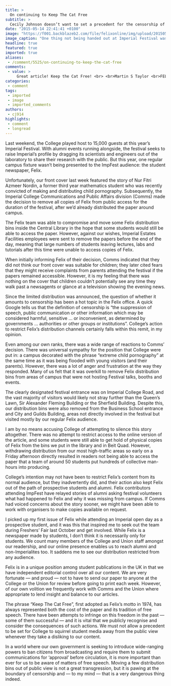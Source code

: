 ```yaml
---
title: >
  On continuing to Keep The Cat Free
subtitle: >
  Cecily Johnson doesn’t want to set a precedent for the censorship of student media
date: "2015-05-14 22:41:41 +0100"
image: "https://f001.backblazeb2.com/file/felixonline/img/upload/201505151257-cj914-screen-shot-2015-05-15-at-12.55.45.jpg"
image_caption: "One thing not being handed out at Imperial Festival was copies of Felix"
headline: true
featured: true
imported: true
aliases:
 - /comment/5525/on-continuing-to-keep-the-cat-free
comments:
 - value: >
     Great article! Keep the Cat Free! <br> <br>Martin S Taylor <br>FELIX Editor 1982-83,While I agree that media censorship should not be allowed, Felix should be more sensitive in how it relays information. <br> <br>Why is there a need to put that story in the front page, knowing perfectly well that there would be thousands of visitors coming to the College on the weekend? Wouldn't it be better to delay the news and not jeopardise such an opportunity to promote the College in a large scale? <br> <br>If your goal is to inform the students, then delaying the story wouldn't have mattered as we would be here anyway. And if your goal is to inform the public, well, the story is already out there for them to see. ,Felix's job isn't to do PR for the College. There are enough spinners on campus as it is.,You make some valid points, many of which we've discussed in the office. Felix puts a lot of thought into how we present information; we follow best practice media guidelines set out by Samaritans and other sources whenever we cover sensiti
categories:
 - comment
tags:
 - imported
 - image
 - imported_comments
authors:
 - cj914
highlights:
 - comment
 - longread
---
```


Last weekend, the College played host to 15,000 guests at this year’s Imperial Festival. With alumni events running alongside, the festival seeks to raise Imperial’s profile by dragging its scientists and engineers out of the laboratory to share their research with the public. But this year, one regular campus fixture wasn’t being presented to the ImpFest audience: the student newspaper, Felix.

Unfortunately, our front cover last week featured the story of Nur Fitri Azmeer Nordin, a former third year mathematics student who was recently convicted of making and distributing child pornography. Subsequently, the Imperial College Communications and Public Affairs division (Comms) made the decision to remove all copies of Felix from public access for the duration of the festival, after we’d already distributed the paper around campus.

The Felix team was able to compromise and move some Felix distribution bins inside the Central Library in the hope that some students would still be able to access the paper. However, against our wishes, Imperial Estates Facilities employees were sent to remove the papers before the end of the day, meaning that large numbers of students leaving lectures, labs and tutorials after this time were unable to access copies of Felix.

When initially informing Felix of their decision, Comms indicated that they did not think our front cover was suitable for children; they later cited fears that they might receive complaints from parents attending the festival if the papers remained accessible. However, it is my feeling that there was nothing on the cover that children couldn’t potentially see any time they walk past a newsagents or glance at a television showing the evening news.

Since the limited distribution was announced, the question of whether it amounts to censorship has been a hot topic in the Felix office. A quick Google tells us that the definition of censorship is “the suppression of speech, public communication or other information which may be considered harmful, sensitive ... or inconvenient, as determined by governments ... authorities or other groups or institutions”. College’s action to restrict Felix’s distribution channels certainly falls within this remit, in my opinion.

Even among our own ranks, there was a wide range of reactions to Comms’ decision. There was universal sympathy for the position that College were put in: a campus decorated with the phrase “extreme child pornography” at the same time as it was being flooded with young visitors (and their parents). However, there was a lot of anger and frustration at the way they responded. Many of us felt that it was overkill to remove Felix distribution bins from areas of campus that were not hosting Festival talks, booths and events.

The clearly designated festival entrance was on Imperial College Road, and the vast majority of visitors would likely not stray further than the Queen’s Lawn, Sir Alexander Fleming Building or the Sherfield Building. Despite this, our distribution bins were also removed from the Business School entrance and City and Guilds Building, areas not directly involved in the festival but visited mostly by our regular Felix audience.

I am by no means accusing College of attempting to silence this story altogether. There was no attempt to restrict access to the online version of the article, and some students were still able to get hold of physical copies of Felix from the bins we put in the library and in Beit Quad. However, withdrawing distribution from our most high-traffic areas so early on a Friday afternoon directly resulted in readers not being able to access the paper that a team of around 50 students put hundreds of collective man-hours into producing.

College’s intention may not have been to restrict Felix’s content from its normal audience, but they inadvertently did, and their action also kept Felix out of the path of prospective students and alumni. Felix contributors attending ImpFest have relayed stories of alumni asking festival volunteers what had happened to Felix and why it was missing from campus. If Comms had voiced concerns about the story sooner, we might have been able to work with organisers to make copies available on request.

I picked up my first issue of Felix while attending an Imperial open day as a prospective student, and it was this that inspired me to seek out the team during Freshers’ Fair last October and get involved. While Felix is a newspaper made by students, I don’t think it is necessarily only for students. We count many members of the College and Union staff amongst our readership, and our online presence enables us to reach alumni and non-Imperialites too. It saddens me to see our distribution restricted from any audience.

Felix is in a unique position among student publications in the UK in that we have independent editorial control over all our content. We are very fortunate — and proud — not to have to send our paper to anyone at the College or the Union for review before going to print each week. However, of our own volition we frequently work with Comms and the Union where appropriate to lend insight and balance to our articles.

The phrase “Keep The Cat Free”, first adopted as Felix’s motto in 1974, has always represented both the cost of the paper and its tradition of free speech. There have been attempts to infringe on this freedom in the past — some of them successful — and it is vital that we publicly recognise and consider the consequences of such actions. We must not allow a precedent to be set for College to squirrel student media away from the public view whenever they take a disliking to our content.

In a world where our own government is seeking to introduce wide-ranging powers to ban citizens from broadcasting and require them to submit communications for ‘approval’ before circulation, it is more important than ever for us to be aware of matters of free speech. Moving a few distribution bins out of public view is not a great transgression, but it is pawing at the boundary of censorship and — to my mind — that is a very dangerous thing indeed.
